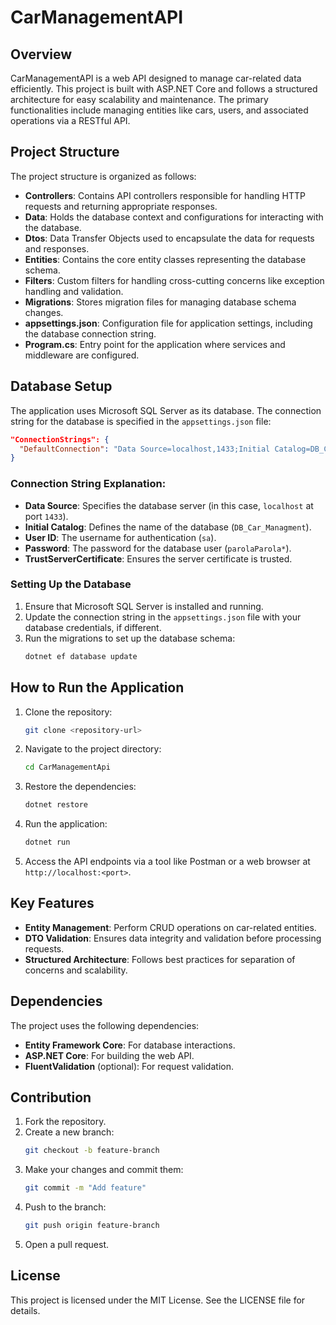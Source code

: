 
# CarManagementAPI

## Overview

CarManagementAPI is a web API designed to manage car-related data efficiently. This project is built with ASP.NET Core and follows a structured architecture for easy scalability and maintenance. The primary functionalities include managing entities like cars, users, and associated operations via a RESTful API.

## Project Structure

The project structure is organized as follows:

- **Controllers**: Contains API controllers responsible for handling HTTP requests and returning appropriate responses.
- **Data**: Holds the database context and configurations for interacting with the database.
- **Dtos**: Data Transfer Objects used to encapsulate the data for requests and responses.
- **Entities**: Contains the core entity classes representing the database schema.
- **Filters**: Custom filters for handling cross-cutting concerns like exception handling and validation.
- **Migrations**: Stores migration files for managing database schema changes.
- **appsettings.json**: Configuration file for application settings, including the database connection string.
- **Program.cs**: Entry point for the application where services and middleware are configured.

## Database Setup

The application uses Microsoft SQL Server as its database. The connection string for the database is specified in the `appsettings.json` file:

```json
"ConnectionStrings": {
  "DefaultConnection": "Data Source=localhost,1433;Initial Catalog=DB_Car_Managment;User ID=sa;Password=parolaParola*;TrustServerCertificate=True"
}
```

### Connection String Explanation:

- **Data Source**: Specifies the database server (in this case, `localhost` at port `1433`).
- **Initial Catalog**: Defines the name of the database (`DB_Car_Managment`).
- **User ID**: The username for authentication (`sa`).
- **Password**: The password for the database user (`parolaParola*`).
- **TrustServerCertificate**: Ensures the server certificate is trusted.

### Setting Up the Database

1. Ensure that Microsoft SQL Server is installed and running.
2. Update the connection string in the `appsettings.json` file with your database credentials, if different.
3. Run the migrations to set up the database schema:
   ```bash
   dotnet ef database update
   ```

## How to Run the Application

1. Clone the repository:
   ```bash
   git clone <repository-url>
   ```
2. Navigate to the project directory:
   ```bash
   cd CarManagementApi
   ```
3. Restore the dependencies:
   ```bash
   dotnet restore
   ```
4. Run the application:
   ```bash
   dotnet run
   ```
5. Access the API endpoints via a tool like Postman or a web browser at `http://localhost:<port>`.

## Key Features

- **Entity Management**: Perform CRUD operations on car-related entities.
- **DTO Validation**: Ensures data integrity and validation before processing requests.
- **Structured Architecture**: Follows best practices for separation of concerns and scalability.

## Dependencies

The project uses the following dependencies:

- **Entity Framework Core**: For database interactions.
- **ASP.NET Core**: For building the web API.
- **FluentValidation** (optional): For request validation.

## Contribution

1. Fork the repository.
2. Create a new branch:
   ```bash
   git checkout -b feature-branch
   ```
3. Make your changes and commit them:
   ```bash
   git commit -m "Add feature"
   ```
4. Push to the branch:
   ```bash
   git push origin feature-branch
   ```
5. Open a pull request.

## License

This project is licensed under the MIT License. See the LICENSE file for details.